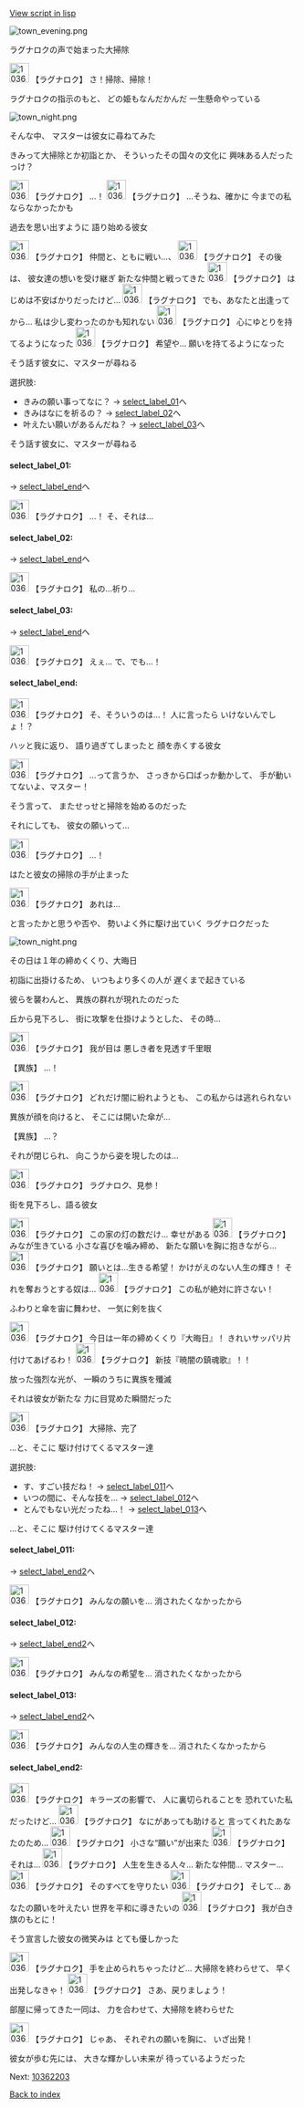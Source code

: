 [View script in lisp](../scripts/10362202.txt)

![town_evening.png](../images/backgrounds/town_evening.png)

ラグナロクの声で始まった大掃除

<img src="../images/units/103621.png" alt="103621.png" height="34"/>
【ラグナロク】
さ！掃除、掃除！

ラグナロクの指示のもと、
どの姫もなんだかんだ
一生懸命やっている

![town_night.png](../images/backgrounds/town_night.png)

そんな中、
マスターは彼女に尋ねてみた

きみって大掃除とか初詣とか、
そういったその国々の文化に
興味ある人だったっけ？

<img src="../images/units/103621.png" alt="103621.png" height="34"/>
【ラグナロク】
…！

<img src="../images/units/103621.png" alt="103621.png" height="34"/>
【ラグナロク】
…そうね、確かに
今までの私ならなかったかも

過去を思い出すように
語り始める彼女

<img src="../images/units/103621.png" alt="103621.png" height="34"/>
【ラグナロク】
仲間と、ともに戦い…、

<img src="../images/units/103621.png" alt="103621.png" height="34"/>
【ラグナロク】
その後は、
彼女達の想いを受け継ぎ
新たな仲間と戦ってきた

<img src="../images/units/103621.png" alt="103621.png" height="34"/>
【ラグナロク】
はじめは不安ばかりだったけど…

<img src="../images/units/103621.png" alt="103621.png" height="34"/>
【ラグナロク】
でも、あなたと出逢ってから…
私は少し変わったのかも知れない

<img src="../images/units/103621.png" alt="103621.png" height="34"/>
【ラグナロク】
心にゆとりを持てるようになった

<img src="../images/units/103621.png" alt="103621.png" height="34"/>
【ラグナロク】
希望や…
願いを持てるようになった

そう話す彼女に、マスターが尋ねる

選択肢:
- きみの願い事ってなに？ → [select_label_01](#select_label_01)へ
- きみはなにを祈るの？ → [select_label_02](#select_label_02)へ
- 叶えたい願いがあるんだね？ → [select_label_03](#select_label_03)へ

そう話す彼女に、マスターが尋ねる

#### select_label_01:
 → [select_label_end](#select_label_end)へ

<img src="../images/units/103621.png" alt="103621.png" height="34"/>
【ラグナロク】
…！
そ、それは…

#### select_label_02:
 → [select_label_end](#select_label_end)へ

<img src="../images/units/103621.png" alt="103621.png" height="34"/>
【ラグナロク】
私の…祈り…

#### select_label_03:
 → [select_label_end](#select_label_end)へ

<img src="../images/units/103621.png" alt="103621.png" height="34"/>
【ラグナロク】
えぇ…
で、でも…！

#### select_label_end:

<img src="../images/units/103621.png" alt="103621.png" height="34"/>
【ラグナロク】
そ、そういうのは…！
人に言ったら
いけないんでしょ！？

ハッと我に返り、
語り過ぎてしまったと
顔を赤くする彼女

<img src="../images/units/103621.png" alt="103621.png" height="34"/>
【ラグナロク】
…って言うか、
さっきから口ばっか動かして、
手が動いてないよ、マスター！

そう言って、
またせっせと掃除を始めるのだった

それにしても、
彼女の願いって…

<img src="../images/units/103621.png" alt="103621.png" height="34"/>
【ラグナロク】
…！

はたと彼女の掃除の手が止まった

<img src="../images/units/103621.png" alt="103621.png" height="34"/>
【ラグナロク】
あれは…

と言ったかと思うや否や、
勢いよく外に駆け出ていく
ラグナロクだった

![town_night.png](../images/backgrounds/town_night.png)

その日は１年の締めくくり、大晦日

初詣に出掛けるため、
いつもより多くの人が
遅くまで起きている

彼らを襲わんと、
異族の群れが現れたのだった

丘から見下ろし、
街に攻撃を仕掛けようとした、
その時…

<img src="../images/units/103621.png" alt="103621.png" height="34"/>
【ラグナロク】
我が目は
悪しき者を見透す千里眼

【異族】
…！

<img src="../images/units/103621.png" alt="103621.png" height="34"/>
【ラグナロク】
どれだけ闇に紛れようとも、
この私からは逃れられない

異族が顔を向けると、
そこには開いた傘が…

【異族】
…？

それが閉じられ、
向こうから姿を現したのは…

<img src="../images/units/103621.png" alt="103621.png" height="34"/>
【ラグナロク】
ラグナロク、見参！

街を見下ろし、語る彼女

<img src="../images/units/103621.png" alt="103621.png" height="34"/>
【ラグナロク】
この家の灯の数だけ…
幸せがある

<img src="../images/units/103621.png" alt="103621.png" height="34"/>
【ラグナロク】
みなが生きている
小さな喜びを噛み締め、
新たな願いを胸に抱きながら…

<img src="../images/units/103621.png" alt="103621.png" height="34"/>
【ラグナロク】
願いとは…生きる希望！
かけがえのない人生の輝き！
それを奪おうとする奴は…

<img src="../images/units/103621.png" alt="103621.png" height="34"/>
【ラグナロク】
この私が絶対に許さない！

ふわりと傘を宙に舞わせ、
一気に剣を抜く

<img src="../images/units/103621.png" alt="103621.png" height="34"/>
【ラグナロク】
今日は一年の締めくくり『大晦日』！
きれいサッパリ片付けてあげるわ！

<img src="../images/units/103621.png" alt="103621.png" height="34"/>
【ラグナロク】
新技『暁闇の鎮魂歌』！！

放った強烈な光が、
一瞬のうちに異族を殲滅

それは彼女が新たな
力に目覚めた瞬間だった

<img src="../images/units/103621.png" alt="103621.png" height="34"/>
【ラグナロク】
大掃除、完了

…と、そこに
駆け付けてくるマスター達

選択肢:
- す、すごい技だね！ → [select_label_011](#select_label_011)へ
- いつの間に、そんな技を… → [select_label_012](#select_label_012)へ
- とんでもない光だったね…！ → [select_label_013](#select_label_013)へ

…と、そこに
駆け付けてくるマスター達

#### select_label_011:
 → [select_label_end2](#select_label_end2)へ

<img src="../images/units/103621.png" alt="103621.png" height="34"/>
【ラグナロク】
みんなの願いを…
消されたくなかったから

#### select_label_012:
 → [select_label_end2](#select_label_end2)へ

<img src="../images/units/103621.png" alt="103621.png" height="34"/>
【ラグナロク】
みんなの希望を…
消されたくなかったから

#### select_label_013:
 → [select_label_end2](#select_label_end2)へ

<img src="../images/units/103621.png" alt="103621.png" height="34"/>
【ラグナロク】
みんなの人生の輝きを…
消されたくなかったから

#### select_label_end2:

<img src="../images/units/103621.png" alt="103621.png" height="34"/>
【ラグナロク】
キラーズの影響で、
人に裏切られることを
恐れていた私だったけど…

<img src="../images/units/103621.png" alt="103621.png" height="34"/>
【ラグナロク】
なにがあっても助けると
言ってくれたあなたのため…

<img src="../images/units/103621.png" alt="103621.png" height="34"/>
【ラグナロク】
小さな“願い”が出来た

<img src="../images/units/103621.png" alt="103621.png" height="34"/>
【ラグナロク】
それは…

<img src="../images/units/103621.png" alt="103621.png" height="34"/>
【ラグナロク】
人生を生きる人々…
新たな仲間…
マスター…

<img src="../images/units/103621.png" alt="103621.png" height="34"/>
【ラグナロク】
そのすべてを守りたい

<img src="../images/units/103621.png" alt="103621.png" height="34"/>
【ラグナロク】
そして…
あなたの願いを叶えたい
世界を平和に導きたいの

<img src="../images/units/103621.png" alt="103621.png" height="34"/>
【ラグナロク】
我が白き旗のもとに！

そう宣言した彼女の微笑みは
とても優しかった

<img src="../images/units/103621.png" alt="103621.png" height="34"/>
【ラグナロク】
手を止められちゃったけど…
大掃除を終わらせて、
早く出発しなきゃ！

<img src="../images/units/103621.png" alt="103621.png" height="34"/>
【ラグナロク】
さあ、戻りましょう！

部屋に帰ってきた一同は、
力を合わせて、大掃除を終わらせた

<img src="../images/units/103621.png" alt="103621.png" height="34"/>
【ラグナロク】
じゃあ、
それぞれの願いを胸に、
いざ出発！

彼女が歩む先には、
大きな輝かしい未来が
待っているようだった


Next: [10362203](10362203.md)

[Back to index](index.md)
